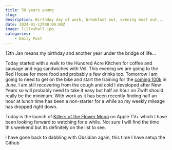 ```yaml
---
title: 58 years young
slug: 
description: Birthday day of work, breakfast out, evening meal out...
date: 2024-01-12T00:00:00Z
image: lilleshall.jpg
categories:
    - Daily Post
---
```

12th Jan means my birthday and another year under the bridge of life...

Today started with a walk to the Hundred Acre Kitchen for coffee and sausage and egg sandwiches with Vel. This evening we are going to the Red House for more food and probably a few drinks too. Tomorrow I am going to need to get on the bike and start the training for the [coming 100k](https://ukmac.net/p/planning-rides-for-2024/) in June. I am still recovering from the cough and cold I developed after New Years so will probably need to take it easy but half an hour on Zwift should really be the minimum. With work as it has been recently finding half an hour at lunch time has been a non-starter for a while so my weekly mileage has dropped right down.

Today is the launch of [Killers of the Flower Moon](https://tv.apple.com/us/movie/killers-of-the-flower-moon/umc.cmc.5x1fg9vferlfeutzpq6rra1zf) on Apple TV+ which I have been looking forward to watching for a while. Not sure I will find the time this weekend but its definitely on the list to see.

I have gone back to dabbling with Obsidian again, this time I have setup the Github

